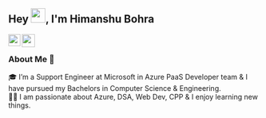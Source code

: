 ## Hey <img src="https://github.com/TheDudeThatCode/TheDudeThatCode/blob/master/Assets/Hi.gif" width="29px">, I'm Himanshu Bohra

<a href="https://www.linkedin.com/in/hbofficial13/">
  <img align="left" width="24px" src="https://cdn.jsdelivr.net/npm/simple-icons@v3/icons/linkedin.svg"  />
</a>
<a href="mailto:hbofficial13@outlook.com">
  <img align="left" width="26px" src="https://cdn.jsdelivr.net/npm/simple-icons@v3/icons/gmail.svg" />
</a>

<br />

### About Me 🚀
🎓 I’m a Support Engineer at Microsoft in Azure PaaS Developer team  & I have pursued my Bachelors in Computer Science & Engineering. </br>
👨‍💻  I am passionate about Azure, DSA, Web Dev, CPP & I enjoy learning new things. </br>
